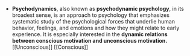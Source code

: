 - **Psychodynamics**, also known as **psychodynamic psychology**, in its broadest sense, is an approach to psychology that emphasizes systematic study of the psychological forces that underlie human behavior, feelings, and emotions and how they might relate to early experience. It is especially interested in the **dynamic relations between conscious motivation and unconscious motivation.** [[Unconscious]] [[Conscious]]
